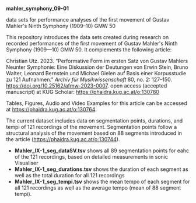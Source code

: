 **mahler_symphony_09-01**

data sets for performance analyses of the first movement of Gustav Mahler's Ninth Symphony (1909–10) GMW 50

This repository introduces the data sets created during research on recorded performances of the first movement of Gustav Mahler's Ninth Symphony (1909—10) GMW 50. It complements the following article:

Christian Utz. 2023. “Performative Form im ersten Satz von Gustav Mahlers Neunter Symphonie: Eine Diskussion der Deutungen von Erwin Stein, Bruno Walter, Leonard Bernstein und Michael Gielen auf Basis einer Korpusstudie zu 121 Aufnahmen.” *Archiv für Musikwissenschaft* 80, no. 2: 127–150. https://doi.org/10.25162/afmw-2023-0007. open access (accepted manuscript) at KUG Scholar: https://phaidra.kug.ac.at/o:130780

Tables, Figures, Audio and Video Examples for this article can be accessed at https://phaidra.kug.ac.at/o:130764.

The current dataset includes data on segmentation points, durations, and tempi of 121 recordings of the movement. Segmentation points follow a structural analysis of the movement based on 88 segments introduced in the article (https://phaidra.kug.ac.at/o:130744).

* **Mahler_IX-1_seg_dataSV.tsv** shows all 89 segmentation points for eahc of the 121 recordings, based on detailed measurements in sonic Visualiser
* **Mahler_IX-1_seg_durations.tsv** shows the duration of each segment  as well as the total duration for all 121 recordings
* **Mahler_IX-1_seg_tempi.tsv** shows the mean tempo of each segment for all 121 recordings as well as the average tempo (mean of 88 segment tempi).
